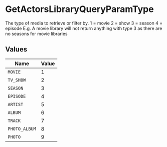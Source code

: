 # GetActorsLibraryQueryParamType

The type of media to retrieve or filter by.
1 = movie
2 = show
3 = season
4 = episode
E.g. A movie library will not return anything with type 3 as there are no seasons for movie libraries



## Values

| Name          | Value         |
| ------------- | ------------- |
| `MOVIE`       | 1             |
| `TV_SHOW`     | 2             |
| `SEASON`      | 3             |
| `EPISODE`     | 4             |
| `ARTIST`      | 5             |
| `ALBUM`       | 6             |
| `TRACK`       | 7             |
| `PHOTO_ALBUM` | 8             |
| `PHOTO`       | 9             |
